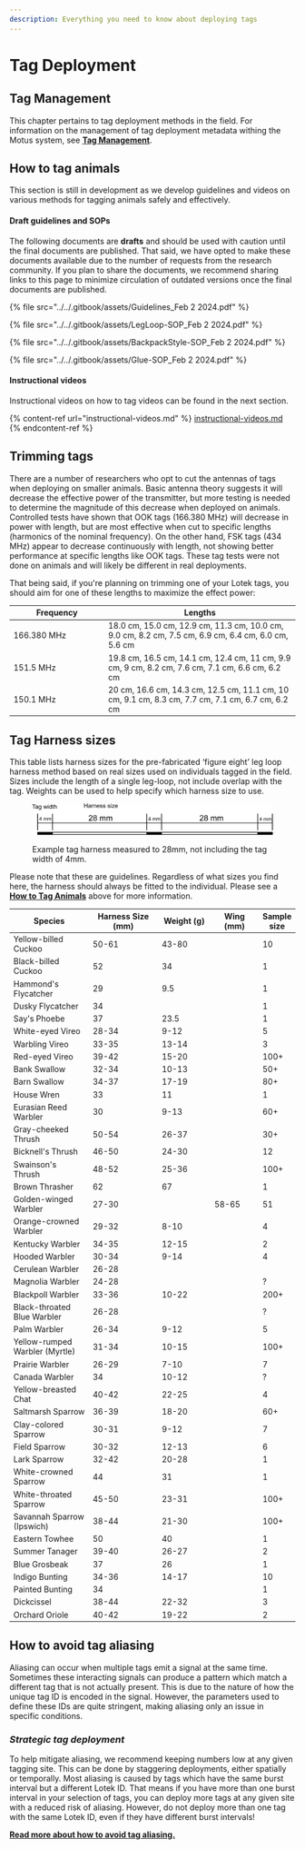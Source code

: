 ```yaml
---
description: Everything you need to know about deploying tags
---
```


# Tag Deployment

## Tag Management

This chapter pertains to tag deployment methods in the field. For information on the management of tag deployment metadata withing the Motus system, see [**Tag Management**](../../project-management/tag-management/).

## How to tag animals

This section is still in development as we develop guidelines and videos on various methods for tagging animals safely and effectively.

#### Draft guidelines and SOPs

The following documents are **drafts** and should be used with caution until the final documents are published. That said, we have opted to make these documents available due to the number of requests from the research community. If you plan to share the documents, we recommend sharing links to this page to minimize circulation of outdated versions once the final documents are published.

{% file src="../../.gitbook/assets/Guidelines_Feb 2 2024.pdf" %}

{% file src="../../.gitbook/assets/LegLoop-SOP_Feb 2 2024.pdf" %}

{% file src="../../.gitbook/assets/BackpackStyle-SOP_Feb 2 2024.pdf" %}

{% file src="../../.gitbook/assets/Glue-SOP_Feb 2 2024.pdf" %}

#### Instructional videos

Instructional videos on how to tag videos can be found in the next section.

{% content-ref url="instructional-videos.md" %}
[instructional-videos.md](instructional-videos.md)
{% endcontent-ref %}

## Trimming tags

There are a number of researchers who opt to cut the antennas of tags when deploying on smaller animals. Basic antenna theory suggests it will decrease the effective power of the transmitter, but more testing is needed to determine the magnitude of this decrease when deployed on animals. Controlled tests have shown that OOK tags (166.380 MHz) will decrease in power with length, but are most effective when cut to specific lengths (harmonics of the nominal frequency). On the other hand, FSK tags (434 MHz) appear to decrease continuously with length, not showing better performance at specific lengths like OOK tags. These tag tests were not done on animals and will likely be different in real deployments.&#x20;

That being said, if you're planning on trimming one of your Lotek tags, you should aim for one of these lengths to maximize the effect power:

<table><thead><tr><th width="153">Frequency</th><th>Lengths</th></tr></thead><tbody><tr><td>166.380 MHz</td><td>18.0 cm, 15.0 cm,  12.9 cm, 11.3 cm, 10.0 cm, 9.0 cm, 8.2 cm, 7.5 cm, 6.9 cm, 6.4 cm, 6.0 cm, 5.6 cm</td></tr><tr><td>151.5 MHz</td><td>19.8 cm, 16.5 cm, 14.1 cm, 12.4 cm, 11 cm, 9.9 cm, 9 cm, 8.2 cm, 7.6 cm, 7.1 cm, 6.6 cm, 6.2 cm</td></tr><tr><td>150.1 MHz</td><td>20 cm, 16.6 cm, 14.3 cm, 12.5 cm, 11.1 cm, 10 cm, 9.1 cm, 8.3 cm, 7.7 cm, 7.1 cm, 6.7 cm, 6.2 cm</td></tr></tbody></table>

## Tag Harness sizes

This table lists harness sizes for the pre-fabricated ‘figure eight’ leg loop harness method based on real sizes used on individuals tagged in the field. Sizes include the length of a single leg-loop, not include overlap with the tag. Weights can be used to help specify which harness size to use.

<figure><img src="../../.gitbook/assets/tag harness size.png" alt=""><figcaption><p>Example tag harness measured to 28mm, not including the tag width of 4mm.</p></figcaption></figure>

Please note that these are guidelines. Regardless of what sizes you find here, the harness should always be fitted to the individual. Please see a [**How to Tag Animals**](./#how-to-tag-animals) above for more information.

<table><thead><tr><th width="192">Species</th><th width="180">Harness Size (mm)</th><th width="122">Weight (g)</th><th width="120">Wing (mm)</th><th>Sample size</th></tr></thead><tbody><tr><td>Yellow-billed Cuckoo</td><td>50-61</td><td>43-80</td><td></td><td>10</td></tr><tr><td>Black-billed Cuckoo</td><td>52</td><td>34</td><td></td><td>1</td></tr><tr><td>Hammond's Flycatcher</td><td>29</td><td>9.5</td><td></td><td>1</td></tr><tr><td>Dusky Flycatcher</td><td>34</td><td></td><td></td><td>1</td></tr><tr><td>Say's Phoebe</td><td>37</td><td>23.5</td><td></td><td>1</td></tr><tr><td>White-eyed Vireo</td><td>28-34</td><td>9-12</td><td></td><td>5</td></tr><tr><td>Warbling Vireo</td><td>33-35</td><td>13-14</td><td></td><td>3</td></tr><tr><td>Red-eyed Vireo</td><td>39-42</td><td>15-20</td><td></td><td>100+</td></tr><tr><td>Bank Swallow</td><td>32-34</td><td>10-13</td><td></td><td>50+</td></tr><tr><td>Barn Swallow</td><td>34-37</td><td>17-19</td><td></td><td>80+</td></tr><tr><td>House Wren</td><td>33</td><td>11</td><td></td><td>1</td></tr><tr><td>Eurasian Reed Warbler</td><td>30</td><td>9-13</td><td></td><td>60+</td></tr><tr><td>Gray-cheeked Thrush</td><td>50-54</td><td>26-37</td><td></td><td>30+</td></tr><tr><td>Bicknell's Thrush</td><td>46-50</td><td>24-30</td><td></td><td>12</td></tr><tr><td>Swainson's Thrush</td><td>48-52</td><td>25-36</td><td></td><td>100+</td></tr><tr><td>Brown Thrasher</td><td>62</td><td>67</td><td></td><td>1</td></tr><tr><td>Golden-winged Warbler</td><td>27-30</td><td></td><td>58-65</td><td>51</td></tr><tr><td>Orange-crowned Warbler</td><td>29-32</td><td>8-10</td><td></td><td>4</td></tr><tr><td>Kentucky Warbler</td><td>34-35</td><td>12-15</td><td></td><td>2</td></tr><tr><td>Hooded Warbler</td><td>30-34</td><td>9-14</td><td></td><td>4</td></tr><tr><td>Cerulean Warbler</td><td>26-28</td><td></td><td></td><td></td></tr><tr><td>Magnolia Warbler</td><td>24-28</td><td></td><td></td><td>?</td></tr><tr><td>Blackpoll Warbler</td><td>33-36</td><td>10-22</td><td></td><td>200+</td></tr><tr><td>Black-throated Blue Warbler</td><td>26-28</td><td></td><td></td><td>?</td></tr><tr><td>Palm Warbler</td><td>26-34</td><td>9-12</td><td></td><td>5</td></tr><tr><td>Yellow-rumped Warbler (Myrtle)</td><td>31-34</td><td>10-15</td><td></td><td>100+</td></tr><tr><td>Prairie Warbler</td><td>26-29</td><td>7-10</td><td></td><td>7</td></tr><tr><td>Canada Warbler</td><td>34</td><td>10-12</td><td></td><td>?</td></tr><tr><td>Yellow-breasted Chat</td><td>40-42</td><td>22-25</td><td></td><td>4</td></tr><tr><td>Saltmarsh Sparrow</td><td>36-39</td><td>18-20</td><td></td><td>60+</td></tr><tr><td>Clay-colored Sparrow</td><td>30-31</td><td>9-12</td><td></td><td>7</td></tr><tr><td>Field Sparrow</td><td>30-32</td><td>12-13</td><td></td><td>6</td></tr><tr><td>Lark Sparrow</td><td>32-42</td><td>20-28</td><td></td><td>1</td></tr><tr><td>White-crowned Sparrow</td><td>44</td><td>31</td><td></td><td>1</td></tr><tr><td>White-throated Sparrow</td><td>45-50</td><td>23-31</td><td></td><td>100+</td></tr><tr><td>Savannah Sparrow (Ipswich)</td><td>38-44</td><td>21-30</td><td></td><td>100+</td></tr><tr><td>Eastern Towhee</td><td>50</td><td>40</td><td></td><td>1</td></tr><tr><td>Summer Tanager</td><td>39-40</td><td>26-27</td><td></td><td>2</td></tr><tr><td>Blue Grosbeak</td><td>37</td><td>26</td><td></td><td>1</td></tr><tr><td>Indigo Bunting</td><td>34-36</td><td>14-17</td><td></td><td>10</td></tr><tr><td>Painted Bunting</td><td>34</td><td></td><td></td><td>1</td></tr><tr><td>Dickcissel</td><td>38-44</td><td>22-32</td><td></td><td>3</td></tr><tr><td>Orchard Oriole</td><td>40-42</td><td>19-22</td><td></td><td>2</td></tr></tbody></table>

## **How to avoid tag aliasing**

Aliasing can occur when multiple tags emit a signal at the same time. Sometimes these interacting signals can produce a pattern which match a different tag that is not actually present. This is due to the nature of how the unique tag ID is encoded in the signal. However, the parameters used to define these IDs are quite stringent, making aliasing only an issue in specific conditions.

### _Strategic tag deployment_

To help mitigate aliasing, we recommend keeping numbers low at any given tagging site. This can be done by staggering deployments, either spatially or temporally. Most aliasing is caused by tags which have the same burst interval but a different Lotek ID. That means if you have more than one burst interval in your selection of tags, you can deploy more tags at any given site with a reduced risk of aliasing. However, do not deploy more than one tag with the same Lotek ID, even if they have different burst intervals!

[**Read more about how to avoid tag aliasing.**](../tag-aliasing.md#how-to-avoid-tag-aliasing-1)
